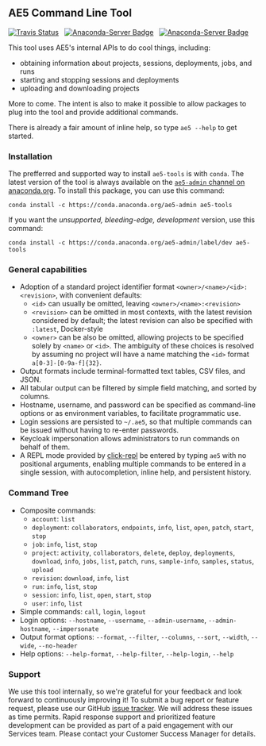 ## AE5 Command Line Tool

[![Travis Status](https://travis-ci.com/Anaconda-Platform/ae5-tools.svg?branch=master)](https://travis-ci.com/Anaconda-Platform/ae5-tools) &nbsp; [![Anaconda-Server Badge](https://anaconda.org/ae5-admin/ae5-tools/badges/latest_release_date.svg)](https://anaconda.org/ae5-admin/ae5-tools) &nbsp; [![Anaconda-Server Badge](https://anaconda.org/ae5-admin/ae5-tools/badges/version.svg)](https://anaconda.org/ae5-admin/ae5-tools)

This tool uses AE5's internal APIs to do cool things, including:

- obtaining information about projects, sessions, deployments, jobs, and runs
- starting and stopping sessions and deployments
- uploading and downloading projects

More to come. The intent is also to make it possible to allow packages to plug into the tool and provide additional commands.

There is already a fair amount of inline help, so type `ae5 --help` to get started.

### Installation

The prefferred and supported way to install `ae5-tools` is with `conda`. The latest version of the tool
is always available on the [`ae5-admin` channel on anaconda.org](https://anaconda.org/ae5-admin/ae5-tools).
To install this package, you can use this command:
```
conda install -c https://conda.anaconda.org/ae5-admin ae5-tools
```
If you want the _unsupported, bleeding-edge, development_ version, use this command:
```
conda install -c https://conda.anaconda.org/ae5-admin/label/dev ae5-tools
```

### General capabilities

- Adoption of a standard project identifier format `<owner>/<name>/<id>:<revision>`, with convenient defaults:
    - `<id>` can usually be omitted, leaving `<owner>/<name>:<revision>`
    - `<revision>` can be omitted in most contexts, with the latest revision considered by default; the latest revision can also be specified with `:latest`, Docker-style
    - `<owner>` can be also be omitted, allowing projects to be specified solely by `<name>` or `<id>`. The ambiguity of these choices is resolved by assuming no project will have a name matching the `<id>` format `a[0-3]-[0-9a-f]{32}`. 
- Output formats include terminal-formatted text tables, CSV files, and JSON.
- All tabular output can be filtered by simple field matching, and sorted by columns.
- Hostname, username, and password can be specified as command-line options or as environment variables, to facilitate programmatic use.
- Login sessions are persisted to `~/.ae5`, so that multiple commands can be issued without having to re-enter passwords.
- Keycloak impersonation allows administrators to run commands on behalf of them.
- A REPL mode provided by [click-repl](https://github.com/click-contrib/click-repl) be entered by typing `ae5` with no positional arguments, enabling multiple commands to be entered in a single session, with autocompletion, inline help, and persistent history.

### Command Tree

- Composite commands:
    - `account`: `list`
    - `deployment`: `collaborators`, `endpoints`, `info`, `list`, `open`, `patch`, `start`, `stop`
    - `job`: `info`, `list`, `stop`
    - `project`: `activity`, `collaborators`, `delete`, `deploy`, `deployments`, `download`, `info`, `jobs`, `list`, `patch`, `runs`, `sample-info`, `samples`, `status`, `upload`
    - `revision`: `download`, `info`, `list`
    - `run`: `info`, `list`, `stop`
    - `session`: `info`, `list`, `open`, `start`, `stop`
    - `user`: `info`, `list`
- Simple commands: `call`, `login`, `logout`
- Login options: `--hostname`, `--username`, `--admin-username`, `--admin-hostname`, `--impersonate`
- Output format options: `--format`, `--filter`, `--columns`, `--sort`, `--width`, `--wide`, `--no-header`
- Help options: `--help-format`, `--help-filter`, `--help-login`, `--help`

### Support

We use this tool internally, so we're grateful for your feedback and look forward to continuously
improving it! To submit a bug report or feature request, please use our GitHub
[issue tracker](https://github.com/Anaconda-Platform/ae5-tools/issues). We will address these issues
as time permits. Rapid response support and prioritized feature development can be provided as part
of a paid engagement with our Services team. Please contact your Customer Success Manager for details.
